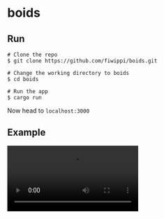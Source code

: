 # boids

## Run

```
# Clone the repo
$ git clone https://github.com/fiwippi/boids.git

# Change the working directory to boids
$ cd boids

# Run the app
$ cargo run
```

Now head to `localhost:3000`

## Example

![example](assets/example.mp4)
